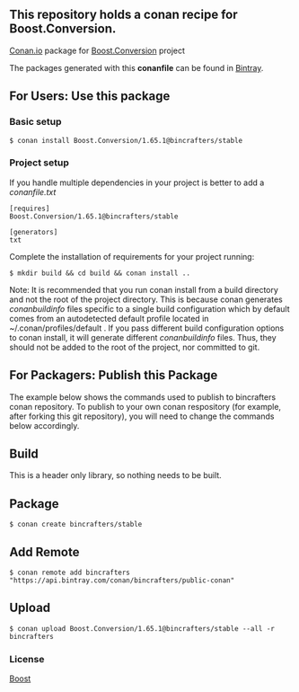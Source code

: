 ## This repository holds a conan recipe for Boost.Conversion.

[Conan.io](https://conan.io) package for [Boost.Conversion](https://github.com/Boostorg/Conversion) project

The packages generated with this **conanfile** can be found in [Bintray](https://bintray.com/bincrafters/public-conan/Boost.Conversion%3Abincrafters).

## For Users: Use this package

### Basic setup

    $ conan install Boost.Conversion/1.65.1@bincrafters/stable

### Project setup

If you handle multiple dependencies in your project is better to add a *conanfile.txt*

    [requires]
    Boost.Conversion/1.65.1@bincrafters/stable

    [generators]
    txt

Complete the installation of requirements for your project running:

    $ mkdir build && cd build && conan install ..
	
Note: It is recommended that you run conan install from a build directory and not the root of the project directory.  This is because conan generates *conanbuildinfo* files specific to a single build configuration which by default comes from an autodetected default profile located in ~/.conan/profiles/default .  If you pass different build configuration options to conan install, it will generate different *conanbuildinfo* files.  Thus, they should not be added to the root of the project, nor committed to git. 

## For Packagers: Publish this Package

The example below shows the commands used to publish to bincrafters conan repository. To publish to your own conan respository (for example, after forking this git repository), you will need to change the commands below accordingly. 

## Build  

This is a header only library, so nothing needs to be built.

## Package 

    $ conan create bincrafters/stable
	
## Add Remote

	$ conan remote add bincrafters "https://api.bintray.com/conan/bincrafters/public-conan"

## Upload

    $ conan upload Boost.Conversion/1.65.1@bincrafters/stable --all -r bincrafters

### License
[Boost](www.boost.org/LICENSE_1_0.txt)
